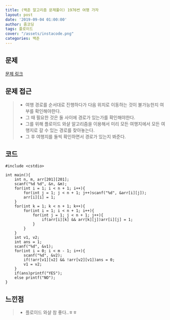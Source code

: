 ```yaml
---
title: (백준 알고리즘 문제풀이) 1976번 여행 가자
layout: post
date: '2019-09-04 01:00:00'
author: 줌코딩
tags: 플로이드
cover: "/assets/instacode.png"
categories: 백준
---
```


## 문제

[문제 링크](https://www.acmicpc.net/problem/1976)

## 문제 접근

>* 여행 경로를 순서대로 진행하다가 다음 위치로 이동하는 것이 불가능한지 여부를 확인해야한다.
>* 그 때 필요한 것은 둘 사이에 경로가 있는가를 확인해야한다.
>* 그를 위해 플로이드 와샬 알고리즘을 이용해서 미리 모든 여행지에서 모든 여행지로 갈 수 있는 경로를 찾아놓는다.
>* 그 후 여행지를 둘씩 확인하면서 경로가 있는지 봐준다.

## 코드

    #include <cstdio>

    int main(){
        int n, m, arr[201][201];
        scanf("%d %d", &n, &m);
        for(int i = 1; i < n + 1; i++){
            for(int j = 1; j < n + 1; j++)scanf("%d", &arr[i][j]);
            arr[i][i] = 1;
        }
        for(int k = 1; k < n + 1; k++){
            for(int i = 1; i < n + 1; i++){
                for(int j = 1; j < n + 1; j++){
                    if(arr[i][k] && arr[k][j])arr[i][j] = 1;
                }
            }
        }
        int v1, v2;
        int ans = 1;
        scanf("%d", &v1);
        for(int i = 0; i < m - 1; i++){
            scanf("%d", &v2);
            if(!arr[v1][v2] && !arr[v2][v1])ans = 0;
            v1 = v2;
        }
        if(ans)printf("YES");
        else printf("NO");
    }

## 느낀점

>* 플로이드 와샬 참 좋다..ㅎㅎ
